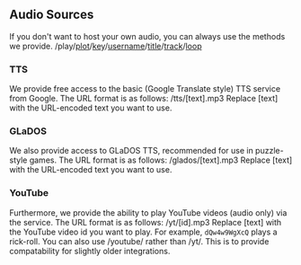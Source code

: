 ## Audio Sources
If you don't want to host your own audio, you can always use the methods we provide.
/play/[plot](#plot)/[key](#key)/[username](#username)/[title](#title)/[track](#track)/[loop](#loop)
### TTS
We provide free access to the basic (Google Translate style) TTS service from Google. The URL format is as follows:
/tts/[text].mp3
Replace [text] with the URL-encoded text you want to use.
### GLaDOS
We also provide access to GLaDOS TTS, recommended for use in puzzle-style games. The URL format is as follows:
/glados/[text].mp3
Replace [text] with the URL-encoded text you want to use.
### YouTube
Furthermore, we provide the ability to play YouTube videos (audio only) via the service. The URL format is as follows:
/yt/[id].mp3
Replace [text] with the YouTube video id you want to play. For example, `dQw4w9WgXcQ` plays a rick-roll.
You can also use /youtube/ rather than /yt/. This is to provide compatability for slightly older integrations.
